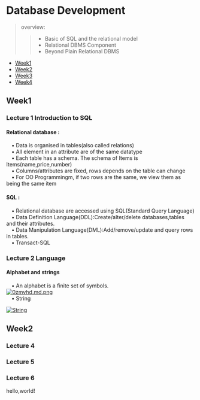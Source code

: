 # Database Development 

> overview:  
>> - Basic of SQL and the relational model  
>> - Relational DBMS Component  
>> - Beyond Plain Relational DBMS  


* [Week1](#1)
* [Week2](#2)
* [Week3](#3)
* [Week4](#4)



<h2 id="1">Week1</h2>

### Lecture 1  Introduction to SQL  
#### Relational database :
&#8195;• Data is organised in tables(also called relations)  
&#8195;• All element in an attribute are of the same datatype  
&#8195;• Each table has a schema. The schema of Items is Items(name,price,number)  
&#8195;• Columns/attributes are fixed, rows depends on the table can change  
&#8195;• For OO Programmingm, if two rows are the same, we view them as being the same item  


#### SQL :
&#8195;• Relational database are accessed using SQL(Standard Query Language)    
&#8195;• Data Definition Language(DDL):Create/alter/delete databases,tables and their attributes.  
&#8195;• Data Manipulation Language(DML):Add/remove/update and query rows in tables.  
&#8195;• Transact-SQL  

### Lecture 2  Language
#### Alphabet and strings
&#8195;• An alphabet is a finite set of symbols.  
[![0zmvhd.md.png](https://s1.ax1x.com/2020/10/19/0zmvhd.md.png)](https://imgchr.com/i/0zmvhd)  
&#8195;• String  

[![String](https://s1.ax1x.com/2020/10/19/0zeJZF.md.png)](https://imgchr.com/i/0zeJZF)  




<h2 id="2">Week2</h2>  

### Lecture 4  

### Lecture 5  

### Lecture 6  
hello,world!  


